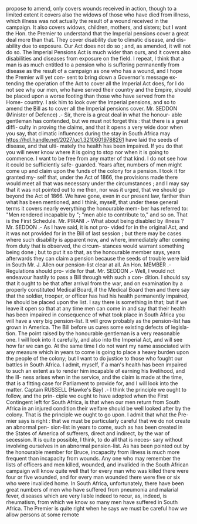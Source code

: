 propose to amend, only covers wounds received in action, though to a limited extent it covers also the widows of those who have died from illness, which illness was not actually the result of a wound received in the campaign. It also covers widows, children, mothers, and sisters; but I want the Hon. the Premier to understand that the Imperial pensions cover a great deal more than that. They cover disability due to climatic disease, and dis- ability due to exposure. Our Act does not do so ; and, as amended, it will not do so. The Imperial Pensions Act is much wider than ours, and it covers also disabilities and diseases from exposure on the field. I repeat, I think that a man is as much entitled to a pension who is suffering permanently from disease as the result of a campaign as one who has a wound, and I hope the Premier will yet con- sent to bring down a Governor's message ex- tending the operation of the Act to cover all the Imperial Act does, for I do not see why our men, who have served their country and the Empire, should be placed upon a worse footing than those who have served from the Home- country. I ask him to look over the Imperial pensions, and so to amend the Bill as to cover all the Imperial pensions cover. Mr. SEDDON (Minister of Defence) .- Sir, there is a great deal in what the honour- able gentleman has contended, but we must not forget this : that there is a great diffi- culty in proving the claims, and that it opens a very wide door when you say, that climatic influences during the stay in South Africa may https://hdl.handle.net/2027/uc1.32106019788261 have laid the seeds of disease, and that ulti- mately the health has been impaired. If you do that you will never know where it is going to stop nor when it is going to commence. I want to be free from any matter of that kind. I do not see how it could be sufficiently safe- guarded. Years after, numbers of men might come up and claim upon the funds of the colony for a pension. I took it for granted my- self that, under the Act of 1866, the provisions made there would meet all that was necessary under the circumstances ; and I may say that it was not pointed out to me then, nor was it urged, that we should go beyond the Act of 1866. We have gone, even in our present law, farther than what has been mentioned, and I think, myself, that under these general terms it covers nearly everything the honourable mem- ber has referred to: "Men rendered incapable by "; "men able to contribute to," and so on. That is the First Schedule. Mr. PIRANI .- What about being disabled by illness ? Mr. SEDDON .- As I have said, it is not pro- vided for in the original Act, and it was not provided for in the Bill of last session ; but there may be cases where such disability is apparent now, and where, immediately after coming from duty that is observed, the circum- stances would warrant something being done ; but to put it so that, as the honourable member says, years afterwards they can claim a pension because the seeds of trouble were laid in South Mr. J. Allen our pension-list clear at all. An Hon. MEMBER .- Regulations should pro- vide for that. Mr. SEDDON .- Well, I would nct endeavour hastily to pass a Bill through with such a con- dition. I should say that it ought to be that after arrival from the war, and on examination by a properly constituted Medical Board, if the Medical Board then and there say that the soldier, trooper, or officer has had his health permanently impaired, he should be placed upon the list. I say there is something in that; but if we leave it open so that at any time men can come in and say that their health has been impaired in consequence of what took place in South Africa you will have a very big pension-list. It will grow probably as the pension-list has grown in America. The Bill before us cures some existing defects of legisla- tion. The point raised by the honourable gentleman is a very reasonable one. I will look into it carefully, and also into the Imperial Act, and will see how far we can go. At the same time I do not want my name associated with any measure which in years to come is going to place a heavy burden upon the people of the colony; but I want to do justice to those who fought our battles in South Africa. I admit, myself, if a man's health has been impaired to such an extent as to render him incapable of earning his livelihood, and the ill- ness arises when in the service, and the claim is made at the time, that is a fitting case for Parliament to provide for, and I will look into the matter. Captain RUSSELL (Hawke's Bay) .- I think the principle we ought to follow, and the prin- ciple we ought to have adopted when the First Contingent left for South Africa, is that when our men return from South Africa in an injured condition their welfare should be well looked after by the colony. That is the principle we ought to go upon. I admit that what the Pre- mier says is right : that we must be particularly careful that we do not create an abnormal pen- sion-list in years to come, such as has been created in the States of America of sufferers, direct and indirect, by the war of secession. It is quite possible, I think, to do all that is neces- sary without involving ourselves in an abnormal pension-list. As has been pointed out by the honourable member for Bruce, incapacity from illness is much more frequent than incapacity from wounds. Any one who may remember the lists of officers and men killed, wounded, and invalided in the South African campaign will know quite well that for every man who was killed there were four or five wounded, and for every man wounded there were five or six who were invalided home. In South Africa, unfortunately, there have been great numbers of men who have suffered from pneumonia and malarial fever, diseases which are very liable indeed to recur, as, indeed, is rheumatism, from which we know so many men have suffered in South Africa. The Premier is quite right when he says we must be careful how we allow persons at some remote 